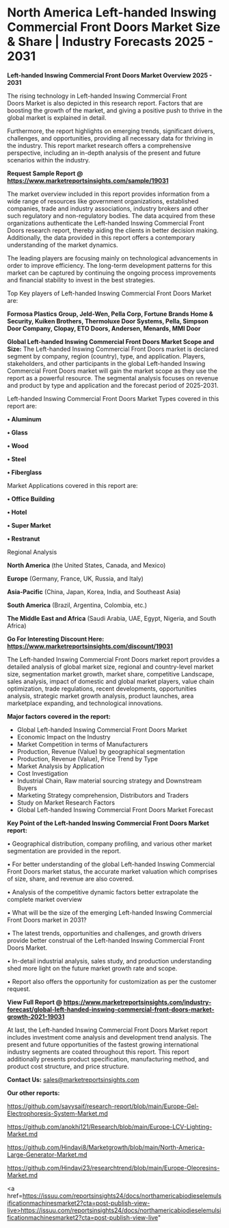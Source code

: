 # North America Left-handed Inswing Commercial Front Doors Market Size & Share | Industry Forecasts 2025 - 2031

<Strong> Left-handed Inswing Commercial Front Doors Market Overview 2025 - 2031</strong>

The rising technology in Left-handed Inswing Commercial Front Doors Market is also depicted in this research report. Factors that are boosting the growth of the market, and giving a positive push to thrive in the global market is explained in detail.

Furthermore, the report highlights on emerging trends, significant drivers, challenges, and opportunities, providing all necessary data for thriving in the industry. This report market research offers a comprehensive perspective, including an in-depth analysis of the present and future scenarios within the industry.

<strong>Request Sample Report @ <a href=https://www.marketreportsinsights.com/sample/19031>https://www.marketreportsinsights.com/sample/19031</a></strong>

The market overview included in this report provides information from a wide range of resources like government organizations, established companies, trade and industry associations, industry brokers and other such regulatory and non-regulatory bodies. The data acquired from these organizations authenticate the Left-handed Inswing Commercial Front Doors research report, thereby aiding the clients in better decision making. Additionally, the data provided in this report offers a contemporary understanding of the market dynamics.

The leading players are focusing mainly on technological advancements in order to improve efficiency. The long-term development patterns for this market can be captured by continuing the ongoing process improvements and financial stability to invest in the best strategies.

Top Key players of Left-handed Inswing Commercial Front Doors Market are:

<strong>Formosa Plastics Group, Jeld-Wen, Pella Corp, Fortune Brands Home & Security, Kuiken Brothers, Thermoluxe Door Systems, Pella, Simpson Door Company, Clopay, ETO Doors, Andersen, Menards, MMI Door</strong>

<strong><b>Global Left-handed Inswing Commercial Front Doors Market Scope and Size:</b></strong>
The Left-handed Inswing Commercial Front Doors market is declared segment by company, region (country), type, and application. Players, stakeholders, and other participants in the global Left-handed Inswing Commercial Front Doors market will gain the market scope as they use the report as a powerful resource. The segmental analysis focuses on revenue and product by type and application and the forecast period of 2025-2031.

Left-handed Inswing Commercial Front Doors Market Types covered in this report are:

<strong>• Aluminum

• Glass

• Wood

• Steel

• Fiberglass</strong>

Market Applications covered in this report are:

<strong>• Office Building

• Hotel

• Super Market

• Restranut</strong> 

Regional Analysis

<strong>North America</strong> (the United States, Canada, and Mexico)

<strong>Europe</strong> (Germany, France, UK, Russia, and Italy)

<strong>Asia-Pacific</strong> (China, Japan, Korea, India, and Southeast Asia)

<strong>South America</strong> (Brazil, Argentina, Colombia, etc.)

<strong>The Middle East and Africa</strong> (Saudi Arabia, UAE, Egypt, Nigeria, and South Africa)

<strong>Go For Interesting Discount Here: <a href=https://www.marketreportsinsights.com/discount/19031>https://www.marketreportsinsights.com/discount/19031</a></strong>

The Left-handed Inswing Commercial Front Doors market report provides a detailed analysis of global market size, regional and country-level market size, segmentation market growth, market share, competitive Landscape, sales analysis, impact of domestic and global market players, value chain optimization, trade regulations, recent developments, opportunities analysis, strategic market growth analysis, product launches, area marketplace expanding, and technological innovations.

<strong><b>Major factors covered in the report:</b></strong>
<ul>
  <li>Global Left-handed Inswing Commercial Front Doors Market </li>
  <li>Economic Impact on the Industry</li>
  <li>Market Competition in terms of Manufacturers</li>
  <li>Production, Revenue (Value) by geographical segmentation</li>
  <li>Production, Revenue (Value), Price Trend by Type</li>
  <li>Market Analysis by Application</li>
  <li>Cost Investigation</li>
  <li>Industrial Chain, Raw material sourcing strategy and Downstream Buyers</li>
  <li>Marketing Strategy comprehension, Distributors and Traders</li>
  <li>Study on Market Research Factors</li>
  <li>Global Left-handed Inswing Commercial Front Doors Market Forecast</li>
</ul>

<strong><b>Key Point of the Left-handed Inswing Commercial Front Doors Market report:</b></strong>

• Geographical distribution, company profiling, and various other market segmentation are provided in the report.

• For better understanding of the global Left-handed Inswing Commercial Front Doors market status, the accurate market valuation which comprises of size, share, and revenue are also covered.

• Analysis of the competitive dynamic factors better extrapolate the complete market overview

• What will be the size of the emerging Left-handed Inswing Commercial Front Doors market in 2031?

• The latest trends, opportunities and challenges, and growth drivers provide better construal of the Left-handed Inswing Commercial Front Doors Market.

• In-detail industrial analysis, sales study, and production understanding shed more light on the future market growth rate and scope.

• Report also offers the opportunity for customization as per the customer request.

<strong><b>View Full Report @ <a href=https://www.marketreportsinsights.com/industry-forecast/global-left-handed-inswing-commercial-front-doors-market-growth-2021-19031>https://www.marketreportsinsights.com/industry-forecast/global-left-handed-inswing-commercial-front-doors-market-growth-2021-19031</a></b></strong>


At last, the Left-handed Inswing Commercial Front Doors Market report includes investment come analysis and development trend analysis. The present and future opportunities of the fastest growing international industry segments are coated throughout this report. This report additionally presents product specification, manufacturing method, and product cost structure, and price structure.

<strong>Contact Us:</strong>
sales@marketreportsinsights.com

<strong>Our other reports:</strong>

<a href=https://github.com/sayysaif/research-report/blob/main/Europe-Gel-Electrophoresis-System-Market.md>https://github.com/sayysaif/research-report/blob/main/Europe-Gel-Electrophoresis-System-Market.md</a>

<a href=https://github.com/anokhi121/Research/blob/main/Europe-LCV-Lighting-Market.md>https://github.com/anokhi121/Research/blob/main/Europe-LCV-Lighting-Market.md</a>

<a href=https://github.com/Hindavi8/Marketgrowth/blob/main/North-America-Large-Generator-Market.md>https://github.com/Hindavi8/Marketgrowth/blob/main/North-America-Large-Generator-Market.md</a>

<a href=https://github.com/Hindavi23/researchtrend/blob/main/Europe-Oleoresins-Market.md>https://github.com/Hindavi23/researchtrend/blob/main/Europe-Oleoresins-Market.md</a>

<a href=https://issuu.com/reportsinsights24/docs/northamericabiodieselemulsificationmachinesmarket2?cta=post-publish-view-live>https://issuu.com/reportsinsights24/docs/northamericabiodieselemulsificationmachinesmarket2?cta=post-publish-view-live</a>"

